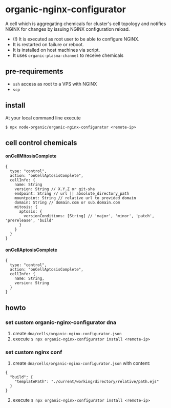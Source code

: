 # organic-nginx-configurator

A cell which is aggregating chemicals for cluster's cell topology and notifies
NGINX for changes by issuing NGINX configuration reload.

* (!) It is executed as root user to be able to configure NGINX. 
* It is restarted on failure or reboot.
* It is installed on host machines via script.
* It uses `organic-plasma-channel` to receive chemicals

## pre-requirements

* `ssh` access as root to a VPS with NGINX
* `scp`

## install

At your local command line execute

```
$ npx node-organic/organic-nginx-configurator <remote-ip>
```

## cell control chemicals

#### onCellMitosisComplete

```
{
  type: "control",
  action: "onCellAptosisComplete",
  cellInfo: {
    name: String
    version: String // X.Y.Z or git-sha
    endpoint: String // url || absolute_directory_path
    mountpoint: String // relative url to provided domain
    domain: String // domain.com or sub.domain.com
    mitosis: {
      aptosis: {
        versionConditions: [String] // 'major', 'minor', 'patch', 'prerelease', 'build'
      }
    }
  }
}
```

#### onCellAptosisComplete

```
{
  type: "control",
  action: "onCellAptosisComplete",
  cellInfo: {
    name: String,
    version: String
  }
}
```

## howto

### set custom organic-nginx-configurator dna

1. create `dna/cells/organic-nginx-configurator.json`
2. execute `$ npx organic-nginx-configurator install <remote-ip>`

### set custom nginx conf

1. create `dna/cells/organic-nginx-configurator.json` with content:

  ```
  {
    "build": {
      "templatePath": "./current/working/directory/relative/path.ejs"
    }
  }
  ```

2. execute `$ npx organic-nginx-configurator install <remote-ip>`

